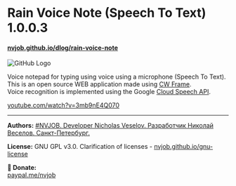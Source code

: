 # Rain Voice Note (Speech To Text) 1.0.0.3
#### [nvjob.github.io/dlog/rain-voice-note](https://nvjob.github.io/dlog/rain-voice-note)

![GitHub Logo](https://raw.githubusercontent.com/nvjob/nvjob.github.io/master/repo/devlog/rain%20voice%20note/1003/pic/1.png)

Voice notepad for typing using voice using a microphone (Speech To Text). <br>
This is an open source WEB application made using [CW Frame](https://nvjob.github.io/apps/cw-frame). <br>
Voice recognition is implemented using the Google [Cloud Speech API](https://cloud.google.com/speech-to-text).

[youtube.com/watch?v=3mb9nE4Q070](https://www.youtube.com/watch?v=3mb9nE4Q070)

-------------------------------------------------------------------

**Authors:** [#NVJOB. Developer Nicholas Veselov. Разработчик Николай Веселов. Санкт-Петербург.](https://nvjob.github.io)

**License:** GNU GPL v3.0. Clarification of licenses - [nvjob.github.io/gnu-license](https://nvjob.github.io/gnu-license)

**🖤 Donate:** <br>
[paypal.me/nvjob](https://paypal.me/nvjob)
